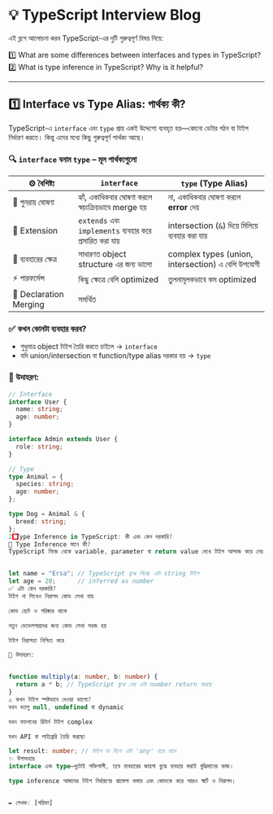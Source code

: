 # 💡 TypeScript Interview Blog

এই ব্লগে আলোচনা করব TypeScript-এর দুটি গুরুত্বপূর্ণ বিষয় নিয়ে:

1️⃣ What are some differences between interfaces and types in TypeScript?  
2️⃣ What is type inference in TypeScript? Why is it helpful?

---

## 1️⃣ Interface vs Type Alias: পার্থক্য কী?

TypeScript-এ `interface` এবং `type` প্রায় একই উদ্দেশ্যে ব্যবহৃত হয়—কোনো ডেটার গঠন বা টাইপ নির্ধারণ করতে। কিন্তু এদের মধ্যে কিছু গুরুত্বপূর্ণ পার্থক্য আছে।

### 🔍 `interface` বনাম `type` – মূল পার্থক্যগুলো

| ⚙️ বৈশিষ্ট্য            | `interface`                                              | `type` (Type Alias)                                         |
|-------------------------|----------------------------------------------------------|-------------------------------------------------------------|
| 🔁 পুনরায় ঘোষণা         | হ্যাঁ, একাধিকবার ঘোষণা করলে স্বয়ংক্রিয়ভাবে merge হয়     | না, একাধিকবার ঘোষণা করলে **error** দেয়                    |
| 🔗 Extension             | `extends` এবং `implements` ব্যবহার করে প্রসারিত করা যায় | intersection (`&`) দিয়ে মিলিয়ে ব্যবহার করা যায়             |
| 🧱 ব্যবহারের ক্ষেত্র     | সাধারণত object structure এর জন্য ভালো                   | complex types (union, intersection) এ বেশি উপযোগী          |
| ⚡ পারফর্মেন্স           | কিছু ক্ষেত্রে বেশি optimized                             | তুলনামূলকভাবে কম optimized                                |
| 🔄 Declaration Merging  | সমর্থিত     

### ✅ কখন কোনটা ব্যবহার করব?

- শুধুমাত্র object টাইপ তৈরি করতে চাইলে → `interface`
- যদি union/intersection বা function/type alias দরকার হয় → `type`

### 🧪 উদাহরণ:

```ts
// Interface
interface User {
  name: string;
  age: number;
}

interface Admin extends User {
  role: string;
}

// Type
type Animal = {
  species: string;
  age: number;
};

type Dog = Animal & {
  breed: string;
};
2️⃣ Type Inference in TypeScript: কী এবং কেন দরকারি?
🧠 Type Inference মানে কী?
TypeScript নিজে থেকে variable, parameter বা return value দেখে টাইপ আন্দাজ করে নেয়, যখন তুমি স্পষ্টভাবে টাইপ দাও না।


let name = "Ersa"; // TypeScript বুঝে নিচ্ছে এটা string টাইপ
let age = 20;      // inferred as number
✅ এটা কেন দরকারি?
টাইপ না লিখেও নিরাপদ কোড লেখা যায়

কোড ছোট ও পরিষ্কার থাকে

নতুন ডেভেলপারদের জন্য কোড লেখা সহজ হয়

টাইপ নিরাপত্তা নিশ্চিত করে

🧪 উদাহরণ:


function multiply(a: number, b: number) {
  return a * b; // TypeScript বুঝে নেয় এটা number return করছে
}
⚠️ কখন টাইপ স্পষ্টভাবে দেওয়া ভালো?
যখন ভ্যালু null, undefined বা dynamic

যখন ফাংশনের রিটার্ন টাইপ complex

যখন API বা লাইব্রেরি তৈরি করছো

let result: number; // টাইপ না দিলে এটা 'any' হয়ে যাবে
✨ উপসংহার
interface এবং type—দুটোই শক্তিশালী, তবে ব্যবহারের জায়গা বুঝে ব্যবহার করাই বুদ্ধিমানের কাজ।

type inference আমাদের টাইপ নির্ধারণের ঝামেলা কমায় এবং কোডকে করে আরও স্মার্ট ও নিরাপদ।


✒️ লেখক: [শরিফা]
